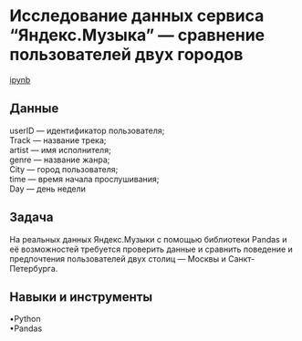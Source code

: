 <a name="lists"><h1>Исследование данных сервиса “Яндекс.Музыка” — сравнение пользователей двух городов</h1></a>
[ipynb](https://github.com/natashkaau/portfolio/blob/main/project_1/db80ae87-9f8a-4eea-9ff0-54343dbfaa4e.ipynb)
<a name="lists"><h2>Данные</h2></a>
userID — идентификатор пользователя;  
Track — название трека;  
artist — имя исполнителя;  
genre — название жанра;  
City — город пользователя;  
time — время начала прослушивания;  
Day — день недели  
<a name="lists"><h2>Задача</h2></a>
На реальных данных Яндекс.Музыки c помощью библиотеки Pandas и её возможностей требуется проверить данные и сравнить поведение и предпочтения пользователей двух столиц — Москвы и Санкт-Петербурга.
<a name="lists"><h2>Навыки и инструменты</h2></a>
•Python  
•Pandas
